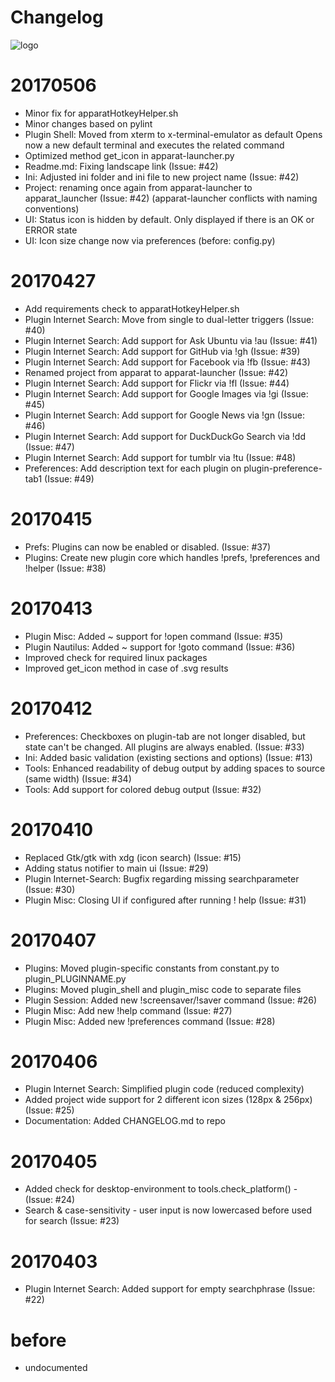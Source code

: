 Changelog
==========

![logo](https://raw.githubusercontent.com/yafp/apparat_launcher/master/apparat_launcher/gfx/core/128/appIcon.png)


# 20170506
* Minor fix for apparatHotkeyHelper.sh
* Minor changes based on pylint
* Plugin Shell:
    Moved from xterm to x-terminal-emulator as default
    Opens now a new default terminal and executes the related command
* Optimized method get_icon in apparat-launcher.py
* Readme.md: Fixing landscape link                                                      (Issue: #42)
* Ini: Adjusted ini folder and ini file to new project name                             (Issue: #42)
* Project: renaming once again from apparat-launcher to apparat_launcher                (Issue: #42)
    (apparat-launcher conflicts with naming conventions)
* UI: Status icon is hidden by default. Only displayed if there is an OK or ERROR state
* UI: Icon size change now via preferences (before: config.py)


# 20170427
* Add requirements check to apparatHotkeyHelper.sh
* Plugin Internet Search: Move from single to dual-letter triggers                      (Issue: #40)
* Plugin Internet Search: Add support for Ask Ubuntu via !au                            (Issue: #41)
* Plugin Internet Search: Add support for GitHub via !gh                                (Issue: #39)
* Plugin Internet Search: Add support for Facebook via !fb                              (Issue: #43)
* Renamed project from apparat to apparat-launcher                                      (Issue: #42)
* Plugin Internet Search: Add support for Flickr via !fl                                (Issue: #44)
* Plugin Internet Search: Add support for Google Images via !gi                         (Issue: #45)
* Plugin Internet Search: Add support for Google News via !gn                           (Issue: #46)
* Plugin Internet Search: Add support for DuckDuckGo Search via !dd                     (Issue: #47)
* Plugin Internet Search: Add support for tumblr via !tu                                (Issue: #48)
* Preferences: Add description text for each plugin on plugin-preference-tab1           (Issue: #49)


# 20170415
* Prefs: Plugins can now be enabled or disabled.                                        (Issue: #37)
* Plugins: Create new plugin core which handles !prefs, !preferences and !helper        (Issue: #38)


# 20170413
* Plugin Misc: Added ~ support for !open command                                        (Issue: #35)
* Plugin Nautilus: Added ~ support for !goto command                                    (Issue: #36)
* Improved check for required linux packages
* Improved get_icon method in case of .svg results


# 20170412
* Preferences: Checkboxes on plugin-tab are not longer disabled,
    but state can't be changed. All plugins are always enabled.                         (Issue: #33)
* Ini: Added basic validation (existing sections and options)                           (Issue: #13)
* Tools: Enhanced readability of debug output by adding spaces to source (same width)   (Issue: #34)
* Tools: Add support for colored debug output                                           (Issue: #32)


# 20170410
* Replaced Gtk/gtk with xdg (icon search)                                               (Issue: #15)
* Adding status notifier to main ui                                                     (Issue: #29)
* Plugin Internet-Search: Bugfix regarding missing searchparameter                      (Issue: #30)
* Plugin Misc: Closing UI if configured after running ! help                            (Issue: #31)


# 20170407
* Plugins: Moved plugin-specific constants from constant.py to plugin_PLUGINNAME.py
* Plugins: Moved plugin_shell and plugin_misc code to separate files
* Plugin Session: Added new !screensaver/!saver command                                 (Issue: #26)
* Plugin Misc: Add new !help command                                                    (Issue: #27)
* Plugin Misc: Added new !preferences command                                           (Issue: #28)


# 20170406
* Plugin Internet Search: Simplified plugin code (reduced complexity)
* Added project wide support for 2 different icon sizes (128px & 256px)                 (Issue: #25)
* Documentation: Added CHANGELOG.md to repo


# 20170405
* Added check for desktop-environment to tools.check_platform() -                       (Issue: #24)
* Search & case-sensitivity - user input is now lowercased before used for search       (Issue: #23)


# 20170403
* Plugin Internet Search: Added support for empty searchphrase                          (Issue: #22)


# before
* undocumented
